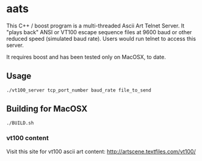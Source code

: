 aats
====

This C++ / boost program is a multi-threaded Ascii Art Telnet Server.
It "plays back" ANSI or VT100 escape sequence files at 9600 baud or
other reduced speed (simulated baud rate).  Users would run telnet
to access this server.

It requires boost and has been tested only on MacOSX, to date.

Usage
-----
`./vt100_server tcp_port_number baud_rate file_to_send`

Building for MacOSX
-----
`./BUILD.sh`

### vt100 content
Visit this site for vt100 ascii art content:
http://artscene.textfiles.com/vt100/

